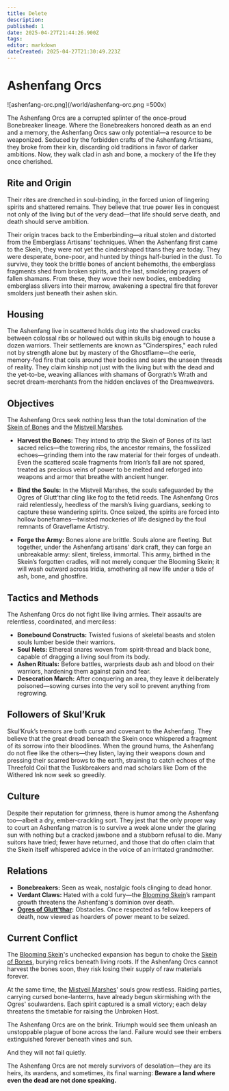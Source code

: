 ```yaml
---
title: Delete
description: 
published: 1
date: 2025-04-27T21:44:26.900Z
tags: 
editor: markdown
dateCreated: 2025-04-27T21:30:49.223Z
---
```


# Ashenfang Orcs

![ashenfang-orc.png](/world/ashenfang-orc.png =500x)

The Ashenfang Orcs are a corrupted splinter of the once-proud Bonebreaker lineage. Where the Bonebreakers honored death as an end and a memory, the Ashenfang Orcs saw only potential—a resource to be weaponized. Seduced by the forbidden crafts of the Ashenfang Artisans, they broke from their kin, discarding old traditions in favor of darker ambitions. Now, they walk clad in ash and bone, a mockery of the life they once cherished.

## Rite and Origin
Their rites are drenched in soul-binding, in the forced union of lingering spirits and shattered remains. They believe that true power lies in conquest not only of the living but of the very dead—that life should serve death, and death should serve ambition.

Their origin traces back to the Emberbinding—a ritual stolen and distorted from the Emberglass Artisans’ techniques. When the Ashenfang first came to the Skein, they were not yet the cindershaped titans they are today. They were desperate, bone-poor, and hunted by things half-buried in the dust. To survive, they took the brittle bones of ancient behemoths, the emberglass fragments shed from broken spirits, and the last, smoldering prayers of fallen shamans. From these, they wove their new bodies, embedding emberglass slivers into their marrow, awakening a spectral fire that forever smolders just beneath their ashen skin.

## Housing
The Ashenfang live in scattered holds dug into the shadowed cracks between colossal ribs or hollowed out within skulls big enough to house a dozen warriors. Their settlements are known as "Cinderspires," each ruled not by strength alone but by mastery of the Ghostflame—the eerie, memory-fed fire that coils around their bodies and sears the unseen threads of reality. They claim kinship not just with the living but with the dead and the yet-to-be, weaving alliances with shamans of Gorgrath’s Wrath and secret dream-merchants from the hidden enclaves of the Dreamweavers.


## Objectives
The Ashenfang Orcs seek nothing less than the total domination of the [Skein of Bones](/geography/region/skein-of-bones.md) and the [Mistveil Marshes](/geography/region/mistveil-marshes.md).

- **Harvest the Bones:** They intend to strip the Skein of Bones of its last sacred relics—the towering ribs, the ancestor remains, the fossilized echoes—grinding them into the raw material for their forges of undeath. Even the scattered scale fragments from Irion’s fall are not spared, treated as precious veins of power to be melted and reforged into weapons and armor that breathe with ancient hunger.

- **Bind the Souls:** In the Mistveil Marshes, the souls safeguarded by the Ogres of Glutt'thar cling like fog to the fetid reeds. The Ashenfang Orcs raid relentlessly, heedless of the marsh’s living guardians, seeking to capture these wandering spirits. Once seized, the spirits are forced into hollow boneframes—twisted mockeries of life designed by the foul remnants of Graveflame Artistry.

- **Forge the Army:** Bones alone are brittle. Souls alone are fleeting. But together, under the Ashenfang artisans' dark craft, they can forge an unbreakable army: silent, tireless, immortal. This army, birthed in the Skein’s forgotten cradles, will not merely conquer the Blooming Skein; it will wash outward across Iridia, smothering all new life under a tide of ash, bone, and ghostfire.

## Tactics and Methods

The Ashenfang Orcs do not fight like living armies. Their assaults are relentless, coordinated, and merciless:
- **Bonebound Constructs:** Twisted fusions of skeletal beasts and stolen souls lumber beside their warriors.
- **Soul Nets:** Ethereal snares woven from spirit-thread and black bone, capable of dragging a living soul from its body.
- **Ashen Rituals:** Before battles, warpriests daub ash and blood on their warriors, hardening them against pain and fear.
- **Desecration March:** After conquering an area, they leave it deliberately poisoned—sowing curses into the very soil to prevent anything from regrowing.

## Followers of Skul’Kruk
Skul’Kruk’s tremors are both curse and covenant to the Ashenfang. They believe that the great dread beneath the Skein once whispered a fragment of its sorrow into their bloodlines. When the ground hums, the Ashenfang do not flee like the others—they listen, laying their weapons down and pressing their scarred brows to the earth, straining to catch echoes of the Threefold Coil that the Tuskbreakers and mad scholars like Dorn of the Withered Ink now seek so greedily.

## Culture
Despite their reputation for grimness, there is humor among the Ashenfang too—albeit a dry, ember-crackling sort. They jest that the only proper way to court an Ashenfang matron is to survive a week alone under the glaring sun with nothing but a cracked jawbone and a stubborn refusal to die. Many suitors have tried; fewer have returned, and those that do often claim that the Skein itself whispered advice in the voice of an irritated grandmother.

## Relations

- **Bonebreakers:** Seen as weak, nostalgic fools clinging to dead honor.
- **Verdant Claws:** Hated with a cold fury—the [Blooming Skein](/geography/region/blooming-skein.md)’s rampant growth threatens the Ashenfang's dominion over death.
- **[Ogres of Glutt'thar](/structure/society/ogres-of-glutt-thar.md):** Obstacles. Once respected as fellow keepers of death, now viewed as hoarders of power meant to be seized.


## Current Conflict
The [Blooming Skein](/geography/region/blooming-skein.md)'s unchecked expansion has begun to choke the [Skein of Bones](/geography/region/skein-of-bones.md), burying relics beneath living roots. If the Ashenfang Orcs cannot harvest the bones soon, they risk losing their supply of raw materials forever.

At the same time, the [Mistveil Marshes](/geography/region/mistveil-marshes.md)' souls grow restless. Raiding parties, carrying cursed bone-lanterns, have already begun skirmishing with the Ogres' soulwardens. Each spirit captured is a small victory; each delay threatens the timetable for raising the Unbroken Host.

The Ashenfang Orcs are on the brink. Triumph would see them unleash an unstoppable plague of bone across the land. Failure would see their embers extinguished forever beneath vines and sun.

And they will not fail quietly.

The Ashenfang Orcs are not merely survivors of desolation—they are its heirs, its wardens, and sometimes, its final warning: **Beware a land where even the dead are not done speaking.**
